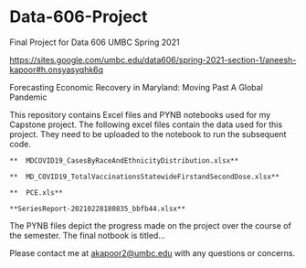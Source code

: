 # Data-606-Project
Final Project for Data 606 UMBC Spring 2021

https://sites.google.com/umbc.edu/data606/spring-2021-section-1/aneesh-kapoor#h.onsyasyqhk6q

Forecasting Economic Recovery in Maryland: Moving Past A Global Pandemic

This repository contains Excel files and PYNB notebooks used for my Capstone project. The following excel files contain the data used for this project. They need to be uploaded to the notebook to run the subsequent code. 

    **	MDCOVID19_CasesByRaceAndEthnicityDistribution.xlsx**

    ** 	MD_COVID19_TotalVaccinationsStatewideFirstandSecondDose.xlsx**

    **	PCE.xls**

  	**SeriesReport-20210228180835_bbfb44.xlsx**

The PYNB files depict the progress made on the project over the course of the semester. The final notbook is titled...

Please contact me at akapoor2@umbc.edu with any questions or concerns. 
